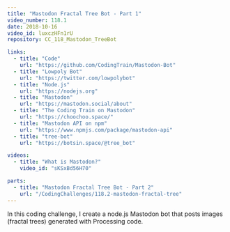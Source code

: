 ```yaml
---
title: "Mastodon Fractal Tree Bot - Part 1"
video_number: 118.1
date: 2018-10-16
video_id: luxczHFn1rU
repository: CC_118_Mastodon_TreeBot

links:
  - title: "Code"
    url: "https://github.com/CodingTrain/Mastodon-Bot"
  - title: "Lowpoly Bot"
    url: "https://twitter.com/lowpolybot"
  - title: "Node.js"
    url: "https://nodejs.org"
  - title: "Mastodon"
    url: "https://mastodon.social/about"
  - title: "The Coding Train on Mastodon"
    url: "https://choochoo.space/"
  - title: "Mastodon API on npm"
    url: "https://www.npmjs.com/package/mastodon-api"
  - title: "tree-bot"
    url: "https://botsin.space/@tree_bot"

videos:
  - title: "What is Mastodon?"
    video_id: "sKSxBd56H70"

parts:
  - title: "Mastodon Fractal Tree Bot - Part 2"
    url: "/CodingChallenges/118.2-mastodon-fractal-tree"
---
```


In this coding challenge, I create a node.js Mastodon bot that posts images (fractal trees) generated with Processing code.
